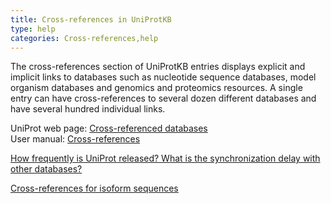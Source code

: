 ```yaml
---
title: Cross-references in UniProtKB
type: help
categories: Cross-references,help
---
```


The cross-references section of UniProtKB entries displays explicit and implicit links to databases such as nucleotide sequence databases, model organism databases and genomics and proteomics resources. A single entry can have cross-references to several dozen different databases and have several hundred individual links.

UniProt web page: [Cross-referenced databases](https://www.uniprot.org/database/)  
User manual: [Cross-references](https://www.uniprot.org/help/cross%5Freferences%5Fsection)

[How frequently is UniProt released? What is the synchronization delay with other databases?](https://www.uniprot.org/help/synchronization)

[Cross-references for isoform sequences](https://www.uniprot.org/help/isoform%5Fcrossreferences)
